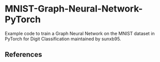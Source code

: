 # MNIST-Graph-Neural-Network-PyTorch

Example code to train a Graph Neural Network on the MNIST dataset in PyTorch for Digit Classification maintained by sunxb95.

## References

